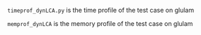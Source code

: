 `timeprof_dynLCA.py` is the time profile of the test case on glulam

`memprof_dynLCA` is the memory profile of the test case on glulam
